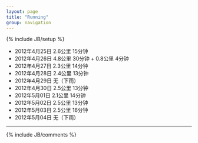 ```yaml
---
layout: page
title: "Running"
group: navigation
---
```

{% include JB/setup %}

* 2012年4月25日 2.6公里 15分钟
* 2012年4月26日 4.8公里 30分钟 + 0.8公里 4分钟
* 2012年4月27日 2.3公里 14分钟
* 2012年4月28日 2.4公里 13分钟
* 2012年4月29日 无（下雨）
* 2012年4月30日 2.5公里 13分钟
* 2012年5月01日 2.1公里 14分钟
* 2012年5月02日 2.5公里 13分钟
* 2012年5月03日 2.5公里 16分钟
* 2012年5月04日 无（下雨）

***

{% include JB/comments %}
